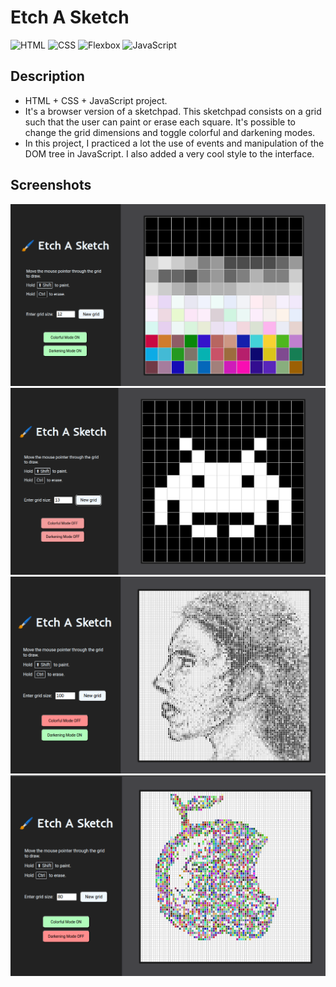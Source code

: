 # Etch A Sketch

![HTML](https://img.shields.io/badge/HTML-E34F26?style=for-the-badge&logo=html5&logoColor=white)
![CSS](https://img.shields.io/badge/CSS-663399?style=for-the-badge&logo=css&logoColor=white)
![Flexbox](https://img.shields.io/badge/Flexbox-gray?style=for-the-badge&color=374c52)
![JavaScript](https://img.shields.io/badge/JavaScript-F7DF1E?style=for-the-badge&logo=javascript&logoColor=black)

## Description

- HTML + CSS + JavaScript project.
- It's a browser version of a sketchpad. This sketchpad consists on a grid such that the user can paint or erase each square. It's possible to change the grid dimensions and toggle colorful and darkening modes.
- In this project, I practiced a lot the use of events and manipulation of the DOM tree in JavaScript. I also added a very cool style to the interface.


## Screenshots

![Screenshot](./screenshots/screenshot-1.png)
![Screenshot](./screenshots/screenshot-2.png)
![Screenshot](./screenshots/screenshot-3.png)
![Screenshot](./screenshots/screenshot-4.png)